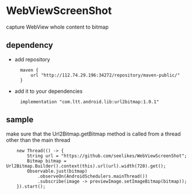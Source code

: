 # WebViewScreenShot
capture WebView whole content to bitmap
## dependency
* add repository

        maven {
            url "http://112.74.29.196:34272/repository/maven-public/"
        }
* add it to your dependencies

        implementation "com.ltt.android.lib:url2bitmap:1.0.1"

## sample
make sure that the Url2Bitmap.getBitmap method is called from a thread other than the main thread

        new Thread(() -> {
            String url = "https://github.com/seelikes/WebViewScreenShot";
            Bitmap bitmap = Url2Bitmap.Builder().context(this).url(url).width(720).get();
            Observable.just(bitmap)
                .observeOn(AndroidSchedulers.mainThread())
                .subscribe(image -> previewImage.setImageBitmap(bitmap));
        }).start();
